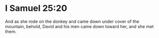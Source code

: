 # I Samuel 25:20

And as she rode on the donkey and came down under cover of the mountain, behold, David and his men came down toward her, and she met them.
